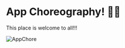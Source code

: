 # App Choreography! 🎉🎊 
<!-- <img src="./img/laptop1.png" height=50> -->
This place is welcome to all!!!

<!-- <img src="./img/wave1.png" height=50> <img src="./img/waave2.png" height=50> <img src="./img/wave3.png" height=50> <img src="./img/wave4.png" height=50> -->

![AppChore](https://user-images.githubusercontent.com/70807500/135760838-328bf7ce-1c13-49f8-a16b-73be9edef9e7.png)


